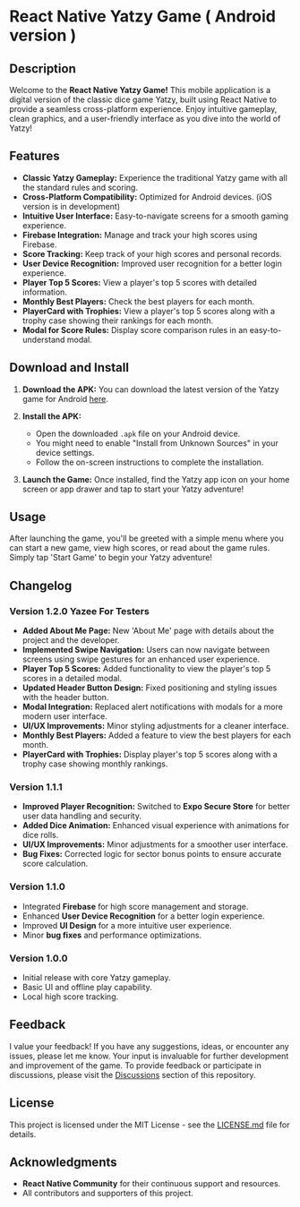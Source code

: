 # React Native Yatzy Game ( Android version )

## Description

Welcome to the **React Native Yatzy Game!** This mobile application is a digital version of the classic dice game Yatzy, built using React Native to provide a seamless cross-platform experience. Enjoy intuitive gameplay, clean graphics, and a user-friendly interface as you dive into the world of Yatzy!

## Features

- **Classic Yatzy Gameplay:** Experience the traditional Yatzy game with all the standard rules and scoring.
- **Cross-Platform Compatibility:** Optimized for Android devices. (iOS version is in development)
- **Intuitive User Interface:** Easy-to-navigate screens for a smooth gaming experience.
- **Firebase Integration:** Manage and track your high scores using Firebase.
- **Score Tracking:** Keep track of your high scores and personal records.
- **User Device Recognition:** Improved user recognition for a better login experience.
- **Player Top 5 Scores:** View a player's top 5 scores with detailed information.
- **Monthly Best Players:** Check the best players for each month.
- **PlayerCard with Trophies:** View a player's top 5 scores along with a trophy case showing their rankings for each month.
- **Modal for Score Rules:** Display score comparison rules in an easy-to-understand modal.
  
## Download and Install

1. **Download the APK:**
   You can download the latest version of the Yatzy game for Android [here](https://github.com/Sabata79/RN_Yatzee/blob/master/release/).  

2. **Install the APK:**
   - Open the downloaded `.apk` file on your Android device.
   - You might need to enable "Install from Unknown Sources" in your device settings.
   - Follow the on-screen instructions to complete the installation.

3. **Launch the Game:**
   Once installed, find the Yatzy app icon on your home screen or app drawer and tap to start your Yatzy adventure!

## Usage

After launching the game, you'll be greeted with a simple menu where you can start a new game, view high scores, or read about the game rules. Simply tap 'Start Game' to begin your Yatzy adventure!

## Changelog

### Version 1.2.0 Yazee For Testers

- **Added About Me Page:** New 'About Me' page with details about the project and the developer.
- **Implemented Swipe Navigation:** Users can now navigate between screens using swipe gestures for an enhanced user experience.
- **Player Top 5 Scores:** Added functionality to view the player's top 5 scores in a detailed modal.
- **Updated Header Button Design:** Fixed positioning and styling issues with the header button.
- **Modal Integration:** Replaced alert notifications with modals for a more modern user interface.
- **UI/UX Improvements:** Minor styling adjustments for a cleaner interface.
- **Monthly Best Players:** Added a feature to view the best players for each month.
- **PlayerCard with Trophies:** Display player's top 5 scores along with a trophy case showing monthly rankings.

### Version 1.1.1
- **Improved Player Recognition:** Switched to **Expo Secure Store** for better user data handling and security.
- **Added Dice Animation:** Enhanced visual experience with animations for dice rolls.
- **UI/UX Improvements:** Minor adjustments for a smoother user interface.
- **Bug Fixes:** Corrected logic for sector bonus points to ensure accurate score calculation.

### Version 1.1.0
- Integrated **Firebase** for high score management and storage.
- Enhanced **User Device Recognition** for a better login experience.
- Improved **UI Design** for a more intuitive user experience.
- Minor **bug fixes** and performance optimizations.

### Version 1.0.0
- Initial release with core Yatzy gameplay.
- Basic UI and offline play capability.
- Local high score tracking.

## Feedback

I value your feedback! If you have any suggestions, ideas, or encounter any issues, please let me know. Your input is invaluable for further development and improvement of the game.
To provide feedback or participate in discussions, please visit the [Discussions](https://github.com/Sabata79/RN_Yatzee_FULL-GAME/discussions/1) section of this repository.

## License

This project is licensed under the MIT License - see the [LICENSE.md](LICENSE.md) file for details.

## Acknowledgments

- **React Native Community** for their continuous support and resources.
- All contributors and supporters of this project.
